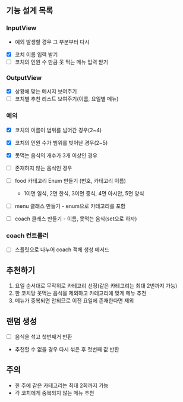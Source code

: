 ## 기능 설계 목록

### InputView
- 예외 발생할 경우 그 부분부터 다시
* [x] 코치 이름 입력 받기
* [ ] 코치의 인원 수 만큼 못 먹는 메뉴 입력 받기

### OutputView
* [x] 상황에 맞는 메시지 보여주기
* [ ] 코치별 추천 리스트 보여주기(이름, 요일별 메뉴)

### 예외
* [x] 코치의 이름이 범위를 넘어간 경우(2~4)
* [x] 코치의 인원 수가 범위를 벗어난 경우(2~5)
* [x] 못먹는 음식의 개수가 3개 이상인 경우
* [ ] 존재하지 않는 음식인 경우


* [ ] food 카테고리 Enum 만들기 (번호, 카테고리 이름)
  - 1이면 일식, 2면 한식, 3이면 중식, 4면 아시안, 5면 양식
* [ ] menu 클래스 만들기 - enum으로 카테고리를 포함
* [ ] coach 클래스 만들기 - 이름, 못먹는 음식(set으로 하자)

### coach 컨트롤러
* [ ] 스플릿으로 나누어 coach 객체 생성 메서드


## 추천하기
1. 요일 순서대로 무작위로 카테고리 선정(같은 카테고리는 최대 2번까지 가능)
2. 한 코치당 못먹는 음식을 제외하고 카테고리에 맞게 메뉴 추천
3. 메뉴가 중복되면 안되므로 이전 요일에 존재한다면 제외


## 랜덤 생성
* [ ] 음식을 섞고 첫번째거 반환
* 추천할 수 없을 경우 다시 섞은 후 첫번째 값 반환


## 주의
- 한 주에 같은 카테고리는 최대 2회까지 가능
- 각 코치에게 중복되지 않는 메뉴 추천